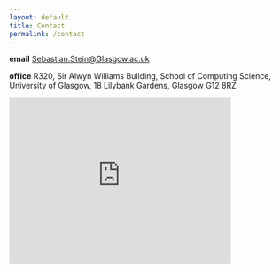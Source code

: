 ```yaml
---
layout: default
title: Contact
permalink: /contact
---
```


**email** [Sebastian.Stein@Glasgow.ac.uk](mailto:sebastian.stein{at}glasgow.ac.uk)

**office** R320, Sir Alwyn Williams Building, School of Computing Science, University of Glasgow, 18 Lilybank Gardens, Glasgow G12 8RZ

<iframe src="https://www.google.com/maps/embed?pb=!1m18!1m12!1m3!1d2238.3507014009174!2d-4.293956384205236!3d55.873930980585875!2m3!1f0!2f0!3f0!3m2!1i1024!2i768!4f13.1!3m3!1m2!1s0x488845ce6db26041%3A0x9799e6ea5573567a!2s18%20Lilybank%20Gardens%2C%20Glasgow%20G12%208RZ!5e0!3m2!1sen!2suk!4v1603292523964!5m2!1sen!2suk" width="400" height="300" frameborder="0" style="border:0;" allowfullscreen="" aria-hidden="false" tabindex="0"></iframe>